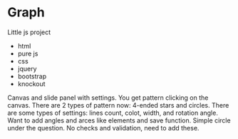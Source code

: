 # Graph
Little js project
+ html
+ pure js
+ css
+ jquery 
+ bootstrap
+ knockout

Canvas and slide panel with settings. You get pattern clicking on the canvas. There are 2 types of pattern now: 4-ended stars and circles. 
There are some types of settings: lines count, colot, width, and rotation angle.
Want to add angles and arces like elements and save function. Simple circle under the question. 
No checks and validation, need to add these.
